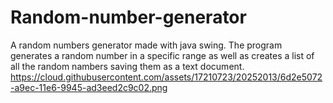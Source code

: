 # Random-number-generator

A random numbers generator made with java swing. The program generates a random number in a specific range as well as creates a list of all the random nambers saving them as a text document.
https://cloud.githubusercontent.com/assets/17210723/20252013/6d2e5072-a9ec-11e6-9945-ad3eed2c9c02.png
